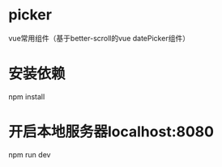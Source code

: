 # picker
vue常用组件（基于better-scroll的vue datePicker组件）

# 安装依赖
npm install

# 开启本地服务器localhost:8080
npm run dev
